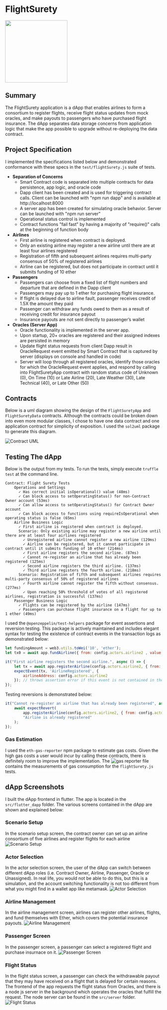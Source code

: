 # FlightSurety
<img src="../assets/undraw/project4.svg" width="200"/>

## Summary
The FlightSurety application is a dApp that enables airlines to form a consortium to register flights, receive flight status updates from mock oracles, and make payouts to passengers who have purchased flight insurance.  The dApp separates data storage concerns from application logic that make the app possible to upgrade without re-deploying the data contract.

## Project Specification 
I implemented the specifications listed below and demonstrated conformance with these specs in the `test/flightSurety.js` suite of tests.

- **Separation of Concerns**
    - Smart Contract code is separated into multiple contracts for data persistence, app logic, and oracle code
    - Dapp client has been created and is used for triggering contract calls. Client can be launched with "npm run dapp" and is available at http://localhost:8000
    - A server app has been created for simulating oracle behavior. Server can be launched with "npm run server"
    - Operational status control is implemented
    - Contract functions "fail fast" by having a majority of "require()" calls at the beginning of function body
- **Airlines**
    - First airline is registered when contract is deployed.
    - Only an existing airline may register a new airline until there are at least four airlines registered
    - Registration of fifth and subsequent airlines requires multi-party consensus of 50% of registered airlines
    - Airline can be registered, but does not participate in contract until it submits funding of 10 ether
- **Passengers**
    - Passengers can choose from a fixed list of flight numbers and departure that are defined in the Dapp client
    - Passengers may pay up to 1 ether for purchasing flight insurance.
    - If flight is delayed due to airline fault, passenger receives credit of 1.5X the amount they paid
    - Passenger can withdraw any funds owed to them as a result of receiving credit for insurance payout
    - Insurance payouts are not sent directly to passenger’s wallet
- **Oracles (Server App)**
    - Oracle functionality is implemented in the server app.
    - Upon startup, 20+ oracles are registered and their assigned indexes are persisted in memory
    - Update flight status requests from client Dapp result in OracleRequest event emitted by Smart Contract that is captured by server (displays on console and handled in code)
    - Server will loop through all registered oracles, identify those oracles for which the OracleRequest event applies, and respond by calling into FlightSuretyApp contract with random status code of Unknown (0), On Time (10) or Late Airline (20), Late Weather (30), Late Technical (40), or Late Other (50)

## Contracts
Below is a uml diagram showing the design of the `FlightSuretyApp` and `FlightSuretyData` contracts.  Although the contracts could be broken down into even more modular classes, I chose to have one data contract and one application contract for simplicity of exposition.  I used the `sol2uml` package to generate this diagram.

![Contract UML](img/project4.svg)

## Testing The dApp
Below is the output from my tests.  To run the tests, simply execute `truffle test` at the command line.
```
Contract: Flight Surety Tests
    Operations and Settings
      ✓ Has correct initial isOperational() value (48ms)
      ✓ Can block access to setOperatingStatus() for non-Contract Owner account (53ms)
      ✓ Can allow access to setOperatingStatus() for Contract Owner account
      ✓ Can block access to functions using requireIsOperational when operating status is false (65ms)
    Airline Business Logic
      ✓ First airline is registered when contract is deployed.
      Scenario: Only existing airline may register a new airline until there are at least four airlines registered
        ✓ Unregistered airline cannot register a new airline (129ms)
        ✓ Airline can be registered, but it cannot participate in contract until it submits funding of 10 ether (214ms)
        ✓ First airline registers the second airline. (87ms)
        ✓ Cannot re-register an airline that has already been registered (125ms)
        ✓ Second airline registers the third airline. (137ms)
        ✓ Third airline registers the fourth airline. (218ms)
      Scenario: Registration of fifth and subsequent airlines requires multi-party consensus of 50% of registered airlines
        ✓ Fourth airline cannot register the fifth without consensus. (277ms)
        ✓ Upon reaching 50% threshold of votes of all registered airlines, registration is successful (137ms)
    Passenger Business Logic
      ✓ Flights can be registered by the airline (147ms)
      ✓ Passengers can purchase flight insurance on a flight for up to 1 ether (49ms)
```

I used the `@openzeppelin/test-helpers` package for event assertions and reversion testing.  This package is actively maintained and includes elegant syntax for testing the existence of contract events in the transaction logs as demonstrated below:
```javascript
let fundingAmount = web3.utils.toWei('10', 'ether'); 
let tx0 = await app.fundAirline({ from: config.actors.airline2 , value: fundingAmount })

it("First airline registers the second airline.", async () => {
    let tx = await app.registerAirline(config.actors.airline2, { from: config.actors.airline1 });
    expectEvent(tx, 'AirlineRegistered', {
        airlineAddress: config.actors.airline2
    }); // throws assertion error if this event is not contained in the tx transaction logs
});
```
Testing reversions is demonstrated below:
```javascript
it("Cannot re-register an airline that has already been registered", async () => {
    await expectRevert(
        app.registerAirline(config.actors.airline2, { from: config.actors.airline1 }),
        "Airline is already registered"
    );
});
```

### Gas Estimation
I used the `eth-gas-reporter` npm package to estimate gas costs.  Given the high gas costs a user would incur by calling these contracts, there is definitely room to improve the implementation.  The ![gas reporter file](fs-gas-report.rst) contains the measurements of gas consumption for the `flightSurety.js` tests.

## dApp Screenshots
I built the dApp frontend in flutter.  The app is located in the `src/flutter_dapp` folder.  The various screens contained in the dApp are shown and explained below:

### Scenario Setup
In the scenario setup screen, the contract owner can set up an airline consortium of five airlines and register flights for each airline
![Scenario Setup](img/screenshots/scenario_setup.png)

### Actor Selection
In the actor selection screen, the user of the dApp can switch between different dApp roles (i.e. Contract Owner, Airline, Passenger, Oracle or Unassigned).  In real life, you would not be able to do this, but this is a simulation, and the account switching functionality is not too different from what you might find in a wallet app like metamask.
![Actor Selection](img/screenshots/actor_selection.png)

### Airline Management
In the airline management screen, airlines can register other airlines, flights, and fund themselves with Ether, which covers the potential insurance payouts.
![Airline Management](img/screenshots/airline_management.png)

### Passenger Screen
In the passenger screen, a passenger can select a registered flight and purchase insurnace on it.
![Passenger Screen](img/screenshots/passenger_screen.png)

### Flight Status
In the flight status screen, a passenger can check the withdrawable payout that they may have received on a flight that is delayed for certain reasons.  The frontend of the app requests the flight status from Oracles, and there is a node js server in the background which operates the oracles that fulfill the request.  The node server can be found in the `src/server` folder.
![Flight Status](img/screenshots/flight_status.png)




